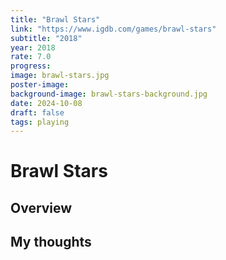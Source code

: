 ```yaml
---
title: "Brawl Stars"
link: "https://www.igdb.com/games/brawl-stars"
subtitle: "2018"
year: 2018
rate: 7.0
progress: 
image: brawl-stars.jpg
poster-image: 
background-image: brawl-stars-background.jpg
date: 2024-10-08
draft: false
tags: playing
---
```


# Brawl Stars

## Overview



## My thoughts
